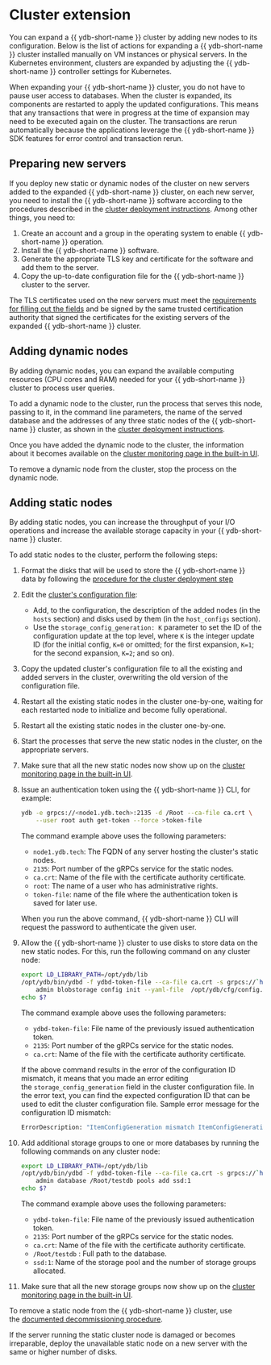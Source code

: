 # Cluster extension

You can expand a {{ ydb-short-name }} cluster by adding new nodes to its configuration. Below is the list of actions for expanding a {{ ydb-short-name }} cluster installed manually on VM instances or physical servers. In the Kubernetes environment, clusters are expanded by adjusting the {{ ydb-short-name }} controller settings for Kubernetes.

When expanding your {{ ydb-short-name }} cluster, you do not have to pause user access to databases. When the cluster is expanded, its components are restarted to apply the updated configurations. This means that any transactions that were in progress at the time of expansion may need to be executed again on the cluster. The transactions are rerun automatically because the applications leverage the {{ ydb-short-name }} SDK features for error control and transaction rerun.

## Preparing new servers

If you deploy new static or dynamic nodes of the cluster on new servers added to the expanded {{ ydb-short-name }} cluster, on each new server, you need to install the {{ ydb-short-name }} software according to the procedures described in the [cluster deployment instructions](../../deploy/manual/deploy-ydb-on-premises.md). Among other things, you need to:

1. Create an account and a group in the operating system to enable {{ ydb-short-name }} operation.
1. Install the {{ ydb-short-name }} software.
1. Generate the appropriate TLS key and certificate for the software and add them to the server.
1. Copy the up-to-date configuration file for the {{ ydb-short-name }} cluster to the server.

The TLS certificates used on the new servers must meet the [requirements for filling out the fields](../../deploy/manual/deploy-ydb-on-premises.md#tls-certificates) and be signed by the same trusted certification authority that signed the certificates for the existing servers of the expanded {{ ydb-short-name }} cluster.

## Adding dynamic nodes

By adding dynamic nodes, you can expand the available computing resources (CPU cores and RAM) needed for your {{ ydb-short-name }} cluster to process user queries.

To add a dynamic node to the cluster, run the process that serves this node, passing to it, in the command line parameters, the name of the served database and the addresses of any three static nodes of the {{ ydb-short-name }} cluster, as shown in the [cluster deployment instructions](../../deploy/manual/deploy-ydb-on-premises.md#start-dynnode).

Once you have added the dynamic node to the cluster, the information about it becomes available on the [cluster monitoring page in the built-in UI](../embedded_monitoring/ydb_monitoring.md).

To remove a dynamic node from the cluster, stop the process on the dynamic node.

## Adding static nodes

By adding static nodes, you can increase the throughput of your I/O operations and increase the available storage capacity in your {{ ydb-short-name }} cluster.

To add static nodes to the cluster, perform the following steps:

1. Format the disks that will be used to store the {{ ydb-short-name }} data by following the [procedure for the cluster deployment step](../../deploy/manual/deploy-ydb-on-premises.md#prepare-disks)

1. Edit the [cluster's configuration file](../../deploy/manual/deploy-ydb-on-premises.md#config):
   * Add, to the configuration, the description of the added nodes (in the `hosts` section) and disks used by them (in the `host_configs` section).
   * Use the `storage_config_generation: K` parameter to set the ID of the configuration update at the top level, where `K` is the integer update ID (for the initial config, `K=0` or omitted; for the first expansion, `K=1`; for the second expansion, `K=2`; and so on).

1. Copy the updated cluster's configuration file to all the existing and added servers in the cluster, overwriting the old version of the configuration file.

1. Restart all the existing static nodes in the cluster one-by-one, waiting for each restarted node to initialize and become fully operational.

1. Restart all the existing static nodes in the cluster one-by-one.

1. Start the processes that serve the new static nodes in the cluster, on the appropriate servers.

1. Make sure that all the new static nodes now show up on the [cluster monitoring page in the built-in UI](../embedded_monitoring/ydb_monitoring.md).

1. Issue an authentication token using the {{ ydb-short-name }} CLI, for example:

   ```bash
   ydb -e grpcs://<node1.ydb.tech>:2135 -d /Root --ca-file ca.crt \
       --user root auth get-token --force >token-file
   ```

   The command example above uses the following parameters:
   * `node1.ydb.tech`: The FQDN of any server hosting the cluster's static nodes.
   * `2135`: Port number of the gRPCs service for the static nodes.
   * `ca.crt`: Name of the file with the certificate authority certificate.
   * `root`: The name of a user who has administrative rights.
   * `token-file`: name of the file where the authentication token is saved for later use.

   When you run the above command, {{ ydb-short-name }} CLI will request the password to authenticate the given user.

1. Allow the {{ ydb-short-name }} cluster to use disks to store data on the new static nodes. For this, run the following command on any cluster node:

   ```bash
   export LD_LIBRARY_PATH=/opt/ydb/lib
   /opt/ydb/bin/ydbd -f ydbd-token-file --ca-file ca.crt -s grpcs://`hostname -f`:2135 \
       admin blobstorage config init --yaml-file  /opt/ydb/cfg/config.yaml
   echo $?
   ```

   The command example above uses the following parameters:
   * `ydbd-token-file`: File name of the previously issued authentication token.
   * `2135`: Port number of the gRPCs service for the static nodes.
   * `ca.crt`: Name of the file with the certificate authority certificate.

   If the above command results in the error of the configuration ID mismatch, it means that you made an error editing the `storage_config_generation` field in the cluster configuration file. In the error text, you can find the expected configuration ID that can be used to edit the cluster configuration file. Sample error message for the configuration ID mismatch:

   ```protobuf
   ErrorDescription: "ItemConfigGeneration mismatch ItemConfigGenerationProvided# 0 ItemConfigGenerationExpected# 1"
   ```

2. Add additional storage groups to one or more databases by running the following commands on any cluster node:

   ```bash
   export LD_LIBRARY_PATH=/opt/ydb/lib
   /opt/ydb/bin/ydbd -f ydbd-token-file --ca-file ca.crt -s grpcs://`hostname -f`:2135 \
       admin database /Root/testdb pools add ssd:1
   echo $?
   ```

   The command example above uses the following parameters:
   * `ydbd-token-file`: File name of the previously issued authentication token.
   * `2135`: Port number of the gRPCs service for the static nodes.
   * `ca.crt`: Name of the file with the certificate authority certificate.
   * `/Root/testdb` : Full path to the database.
   * `ssd:1`: Name of the storage pool and the number of storage groups allocated.

3. Make sure that all the new storage groups now show up on the [cluster monitoring page in the built-in UI](../embedded_monitoring/ydb_monitoring.md).

To remove a static node from the {{ ydb-short-name }} cluster, use the [documented decommissioning procedure](../../administration/decommissioning.md).

If the server running the static cluster node is damaged or becomes irreparable, deploy the unavailable static node on a new server with the same or higher number of disks.
